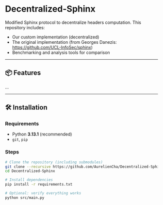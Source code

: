 # Decentralized-Sphinx

Modified Sphinx protocol to decentralize headers computation.
This repository includes:
- Our custom implementation (decentralized)
- The original implementation (from Georges Danezis: https://github.com/UCL-InfoSec/sphinx)
- Benchmarking and analysis tools for comparison 

---

## 📦 Features

...

---

## 🛠 Installation

### Requirements
- Python **3.13.1** (recommended)
- `git`, `pip`

### Steps

```bash
# Clone the repository (including submodules)
git clone --recursive https://github.com/AurelienCha/Decentralized-Sphinx.git
cd Decentralized-Sphinx

# Install dependencies
pip install -r requirements.txt

# Optional: verify everything works
python src/main.py
```
